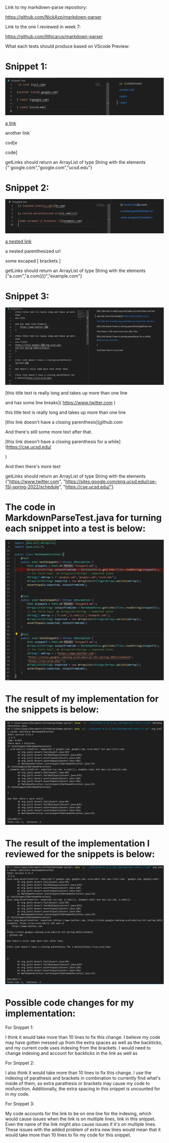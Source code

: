 Link to my markdown-parse repository: 

https://github.com/NickAzp/markdown-parser

Link to the one I reviewed in week 7:

https://github.com/lithicarus/markdown-parser

What each tests should produce based on VScode Preview:

 # Snippet 1:
  
  ![Image 1](Snippet1Preview.png)
  
  [a link](url.com)

  another link`

  cod[e

  code]
  
  getLinks should return an ArrayList of type String with the elements {"`google.com","google.com","ucsd.edu"}
  
 # Snippet 2:
  
  ![Image 2](Snippet2Preview.png)
  
  [a nested link](b.com)

  a nested parenthesized url

  some escaped [ brackets ]
  
  getLinks should return an ArrayList of type String with the elements {"a.com","a.com(())","example.com"}
  
 # Snippet 3:
  
  ![Image 3](Snippet3Preview.png)
  
  [this title text is really long and takes up more than one line

  and has some line breaks]( https://www.twitter.com )

  this title text is really long and takes up more than one line

  [this link doesn't have a closing parenthesis](github.com

  And there's still some more text after that.

  [this link doesn't have a closing parenthesis for a while](https://cse.ucsd.edu/

  )

  And then there's more text
  
  getLinks should return an ArrayList of type String with the elements {"https://www.twitter.com", "https://sites.google.com/eng.ucsd.edu/cse-15l-spring-2022/schedule", "https://cse.ucsd.edu/"}
  
 # The code in MarkdownParseTest.java for turning each snippet into a test is below:
  
  ![Image 4](Teststatements2.png)

 # The result of my implementation for the snippets is below:
 
 ![Image 5](Mine.png)
 
 # The result of the implementation I reviewed for the snippets is below:
 
 ![Image 6](Theirs.png)
 
 # Possible code changes for my implementation:
  For Snippet 1:
  
  I think it would take more than 10 lines to fix this change. I believe my code may have gotten messed up from the extra spaces as well as the backticks, and my current code uses indexing from the brackets. I would need to change indexing and account for backticks in the link as well as 
  
  For Snippet 2:
  
  I also think it would take more than 10 lines to fix this change. I use the indexing of parathesis and brackets in combination to currently find what's inside of them, so extra parathesis or brackets may cause my code to misfunction. Additionally, the extra spacing in this snippet is uncounted for in my code.
  
  For Snippet 3:
  
  My code accounts for the link to be on one line for the indexing, which would cause issues when the link is on multiple lines, link in this snippet. Even the name of the link might also cause issues if it's on multiple lines. These issues with the added problem of extra new lines would mean that it would take more than 10 lines to fix my code for this snippet.
